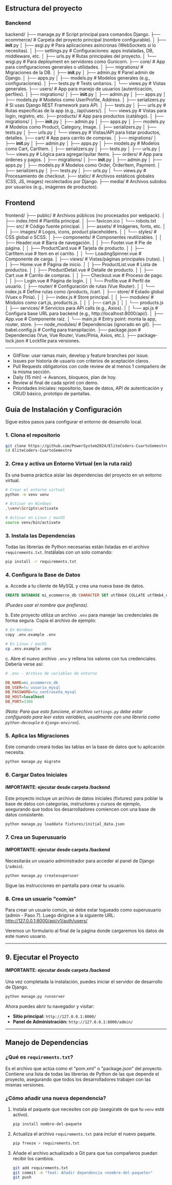 ## Estructura del proyecto 

### Banckend
backend/
├── manage.py                  # Script principal para comandos Django.
├── ecommerce/                 # Carpeta del proyecto principal (nombre configurable).
│   ├── __init__.py
│   ├── asgi.py                # Para aplicaciones asíncronas (WebSockets si lo necesitas).
│   ├── settings.py            # Configuraciones: apps instaladas, DB, middleware, etc.
│   ├── urls.py                # Rutas principales del proyecto.
│   └── wsgi.py                # Para deployment en servidores como Gunicorn.
├── core/                      # App para configuraciones generales o utilidades.
│   ├── migrations/            # Migraciones de la DB.
│   ├── __init__.py
│   ├── admin.py               # Panel admin de Django.
│   ├── apps.py
│   ├── models.py              # Modelos generales (e.g., configuraciones).
│   ├── tests.py               # Tests unitarios.
│   └── views.py               # Vistas generales.
├── users/                     # App para manejo de usuarios (autenticación, perfiles).
│   ├── migrations/
│   ├── __init__.py
│   ├── admin.py
│   ├── apps.py
│   ├── models.py              # Modelos como UserProfile, Address.
│   ├── serializers.py         # Si usas Django REST Framework para API.
│   ├── tests.py
│   ├── urls.py                # Rutas específicas de la app (e.g., /api/users/).
│   └── views.py               # Vistas para login, registro, etc.
├── products/                  # App para productos (catálogo).
│   ├── migrations/
│   ├── __init__.py
│   ├── admin.py
│   ├── apps.py
│   ├── models.py              # Modelos como Product, Category, Image.
│   ├── serializers.py
│   ├── tests.py
│   ├── urls.py
│   └── views.py               # Vistas/API para listar productos, detalles.
├── cart/                      # App para carrito de compras.
│   ├── migrations/
│   ├── __init__.py
│   ├── admin.py
│   ├── apps.py
│   ├── models.py              # Modelos como Cart, CartItem.
│   ├── serializers.py
│   ├── tests.py
│   ├── urls.py
│   └── views.py               # Lógica para agregar/quitar items.
├── orders/                    # App para órdenes y pagos.
│   ├── migrations/
│   ├── __init__.py
│   ├── admin.py
│   ├── apps.py
│   ├── models.py              # Modelos como Order, OrderItem, Payment.
│   ├── serializers.py
│   ├── tests.py
│   ├── urls.py
│   └── views.py               # Procesamiento de checkout.
├── static/                    # Archivos estáticos globales (CSS, JS, images) recolectados por Django.
├── media/                     # Archivos subidos por usuarios (e.g., imágenes de productos).

## Frontend
frontend/
├── public/                    # Archivos públicos (no procesados por webpack).
│   ├── index.html             # Plantilla principal.
│   ├── favicon.ico
│   └── robots.txt
├── src/                       # Código fuente principal.
│   ├── assets/                # Imágenes, fonts, etc.
│   │   ├── images/            # Logos, icons, product placeholders.
│   │   └── styles/            # CSS global o SCSS.
│   ├── components/            # Componentes reutilizables.
│   │   ├── Header.vue         # Barra de navegación.
│   │   ├── Footer.vue         # Pie de página.
│   │   ├── ProductCard.vue    # Tarjeta de producto.
│   │   ├── CartItem.vue       # Item en el carrito.
│   │   └── LoadingSpinner.vue # Componente de carga.
│   ├── views/                 # Vistas/páginas principales (rutas).
│   │   ├── Home.vue           # Página de inicio.
│   │   ├── ProductList.vue    # Lista de productos.
│   │   ├── ProductDetail.vue  # Detalle de producto.
│   │   ├── Cart.vue           # Carrito de compras.
│   │   ├── Checkout.vue       # Proceso de pago.
│   │   ├── Login.vue          # Página de login.
│   │   └── Profile.vue        # Perfil de usuario.
│   ├── router/                # Configuración de rutas (Vue Router).
│   │   └── index.js           # Define rutas como /products, /cart.
│   ├── store/                 # Estado global (Vuex o Pinia).
│   │   ├── index.js           # Store principal.
│   │   ├── modules/           # Módulos como cart.js, products.js.
│   │   │   ├── cart.js
│   │   │   └── products.js
│   ├── services/              # Servicios para API calls (e.g., Axios).
│   │   └── api.js             # Configura base URL para backend (e.g., http://localhost:8000/api/).
│   ├── App.vue                # Componente raíz.
│   └── main.js                # Entry point: monta la app, router, store.
├── node_modules/              # Dependencias (ignorado en git).
├── babel.config.js            # Config para transpilación.
├── package.json               # Dependencias (Vue, Vue Router, Vuex/Pinia, Axios, etc.).
├── package-lock.json          # Lockfile para versiones.

--- 

- GitFlow: usar ramas main, develop y feature branches por issue.
- Issues por historia de usuario con criterios de aceptación claros.
- Pull Requests obligatorios con code review de al menos 1 compañero de la misma sección.
- Daily (15 min) → Avances, bloqueos, plan de hoy.
- Review al final de cada sprint con demo.
- Prioridades iniciales: repositorio, base de datos, API de autenticación y CRUD básico, prototipo de pantallas.

## Guía de Instalación y Configuración

Sigue estos pasos para configurar el entorno de desarrollo local.

### 1. Clona el repositorio
```bash
git clone https://github.com/PowerSystem2024/EliteCoders-CuartoSemestre.git
cd EliteCoders-CuartoSemestre
```

### 2. Crea y activa un Entorno Virtual (en la ruta raíz)

Es una buena práctica aislar las dependencias del proyecto en un entorno virtual.

```bash
# Crear el entorno virtual
python -m venv venv
```

```bash
# Activar en Windows
.\venv\Scripts\activate

# Activar en Linux / macOS
source venv/bin/activate
```

### 3. Instala las Dependencias

Todas las librerías de Python necesarias están listadas en el archivo `requirements.txt`. Instálalas con un solo comando:

```bash
pip install -r requirements.txt
```

### 4. Configura la Base de Datos

a. Accede a tu cliente de MySQL y crea una nueva base de datos.
```sql
CREATE DATABASE mi_ecommerce_db CHARACTER SET utf8mb4 COLLATE utf8mb4_unicode_ci;
```
*(Puedes usar el nombre que prefieras)*.

b. Este proyecto utiliza un archivo `.env` para manejar las credenciales de forma segura. Copia el archivo de ejemplo:

```bash
# En Windows
copy .env.example .env

# En Linux / macOS
cp .env.example .env
```

c. Abre el nuevo archivo `.env` y rellena los valores con tus credenciales. Debería verse así:

```ini
# .env - Archivo de variables de entorno

DB_NAME=mi_ecommerce_db
DB_USER=tu_usuario_mysql
DB_PASSWORD=tu_contraseña_mysql
DB_HOST=localhost
DB_PORT=3306
```
*(Nota: Para que esto funcione, el archivo `settings.py` debe estar configurado para leer estas variables, usualmente con una librería como `python-decouple` o `django-environ`)*.

### 5. Aplica las Migraciones

Este comando creará todas las tablas en la base de datos que tu aplicación necesita.

```bash
python manage.py migrate
```

### 6. Cargar Datos Iniciales
#### IMPORTANTE: ejecutar desde carpeta /backend

Este proyecto incluye un archivo de datos iniciales (fixtures) para poblar la base de datos con categorías, instructores y cursos de ejemplo, asegurando que todos los desarrolladores comiencen con una base de datos consistente.

```bash
python manage.py loaddata fixtures/initial_data.json
```

### 7. Crea un Superusuario
#### IMPORTANTE: ejecutar desde carpeta /backend

Necesitarás un usuario administrador para acceder al panel de Django (`/admin`).

```bash
python manage.py createsuperuser
```
Sigue las instrucciones en pantalla para crear tu usuario.

### 8. Crea un usuario "común"
Para crear un usuario común, se debe estar logueado como superusuario (admin - Paso 7).
Luego dirigirse a la siguiente URL: http://127.0.0.1:8000/api/v1/auth/users/

Veremos un formulario al final de la página donde cargaremos los datos de este nuevo usuario.

---

## 9. Ejecutar el Proyecto
#### IMPORTANTE: ejecutar desde carpeta /backend

Una vez completada la instalación, puedes iniciar el servidor de desarrollo de Django.

```bash
python manage.py runserver
```

Ahora puedes abrir tu navegador y visitar:
* **Sitio principal:** `http://127.0.0.1:8000/`
* **Panel de Administración:** `http://127.0.0.1:8000/admin/`

---

## Manejo de Dependencias

### ¿Qué es `requirements.txt`?

Es el archivo que actúa como el "pom.xml" o "package.json" del proyecto. Contiene una lista de todas las librerías de Python de las que depende el proyecto, asegurando que todos los desarrolladores trabajen con las mismas versiones.

### ¿Cómo añadir una nueva dependencia?

1.  Instala el paquete que necesites con pip (asegúrate de que tu `venv` esté activo).
    ```bash
    pip install nombre-del-paquete
    ```

2.  Actualiza el archivo `requirements.txt` para incluir el nuevo paquete.
    ```bash
    pip freeze > requirements.txt
    ```

3.  Añade el archivo actualizado a Git para que tus compañeros puedan recibir los cambios.
    ```bash
    git add requirements.txt
    git commit -m "feat: Añadir dependencia <nombre-del-paquete>"
    git push
    ```